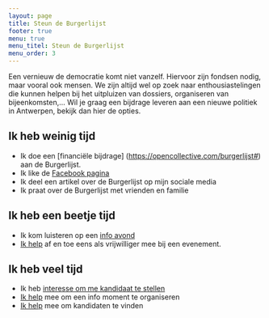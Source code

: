 ```yaml
---
layout: page
title: Steun de Burgerlijst
footer: true
menu: true
menu_titel: Steun de Burgerlijst
menu_order: 3
--- 
```


Een vernieuw de democratie komt niet vanzelf. Hiervoor zijn fondsen nodig, maar vooral ook mensen. We zijn altijd wel op zoek naar enthousiastelingen die kunnen helpen bij het uitpluizen van dossiers, organiseren van bijeenkomsten,... Wil je graag een bijdrage leveren aan een nieuwe politiek in Antwerpen, bekijk dan hier de opties.

## Ik heb weinig tijd

* Ik doe een [financiële bijdrage] (https://opencollective.com/burgerlijst#) aan de Burgerlijst.
* Ik like de [Facebook pagina](https://www.facebook.com/burgerlijst/)
* Ik deel een artikel over de Burgerlijst op mijn sociale media
* Ik praat over de Burgerlijst met vrienden en familie
 
## Ik heb een beetje tijd

* Ik kom luisteren op een [info avond](/kalender.html)
* [Ik help](mailto:onthaal@burgerlijst.be?subject=Sporadisch%20vrijwilliger) af en toe eens als vrijwilliger mee bij een evenement.
 
## Ik heb veel tijd

* Ik heb [interesse om me kandidaat te stellen](/interesse.html)
* [Ik help](mailto:onthaal@burgerlijst.be?subject=Vrijwilliger) mee om een info moment te organiseren
* [Ik help](mailto:onthaal@burgerlijst.be?subject=Hulp%20bij%20vinden%20van%20kandidaten) mee om kandidaten te vinden
